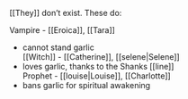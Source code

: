 [[They]] don’t exist. These do:

Vampire - [[Eroica]], [[Tara]]
- cannot stand garlic  
[[Witch]] - [[Catherine]], [[selene|Selene]]  
- loves garlic, thanks to the Shanks [[line]]  
Prophet - [[louise|Louise]], [[Charlotte]]  
- bans garlic for spiritual awakening